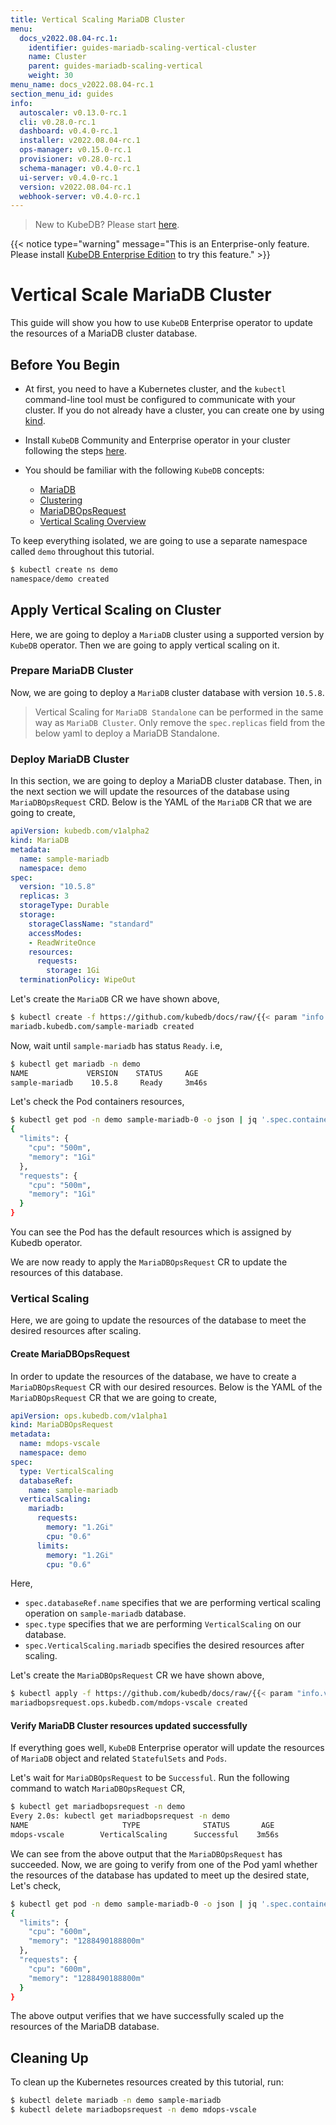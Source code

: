```yaml
---
title: Vertical Scaling MariaDB Cluster
menu:
  docs_v2022.08.04-rc.1:
    identifier: guides-mariadb-scaling-vertical-cluster
    name: Cluster
    parent: guides-mariadb-scaling-vertical
    weight: 30
menu_name: docs_v2022.08.04-rc.1
section_menu_id: guides
info:
  autoscaler: v0.13.0-rc.1
  cli: v0.28.0-rc.1
  dashboard: v0.4.0-rc.1
  installer: v2022.08.04-rc.1
  ops-manager: v0.15.0-rc.1
  provisioner: v0.28.0-rc.1
  schema-manager: v0.4.0-rc.1
  ui-server: v0.4.0-rc.1
  version: v2022.08.04-rc.1
  webhook-server: v0.4.0-rc.1
---
```


> New to KubeDB? Please start [here](/docs/v2022.08.04-rc.1/README).

{{< notice type="warning" message="This is an Enterprise-only feature. Please install [KubeDB Enterprise Edition](/docs/v2022.08.04-rc.1/setup/install/enterprise) to try this feature." >}}

# Vertical Scale MariaDB Cluster

This guide will show you how to use `KubeDB` Enterprise operator to update the resources of a MariaDB cluster database.

## Before You Begin

- At first, you need to have a Kubernetes cluster, and the `kubectl` command-line tool must be configured to communicate with your cluster. If you do not already have a cluster, you can create one by using [kind](https://kind.sigs.k8s.io/docs/user/quick-start/).

- Install `KubeDB` Community and Enterprise operator in your cluster following the steps [here](/docs/v2022.08.04-rc.1/setup/README).

- You should be familiar with the following `KubeDB` concepts:
  - [MariaDB](/docs/v2022.08.04-rc.1/guides/mariadb/concepts/mariadb)
  - [Clustering](/docs/v2022.08.04-rc.1/guides/mariadb/clustering/galera-cluster) 
  - [MariaDBOpsRequest](/docs/v2022.08.04-rc.1/guides/mariadb/concepts/opsrequest)
  - [Vertical Scaling Overview](/docs/v2022.08.04-rc.1/guides/mariadb/scaling/vertical-scaling/overview)

To keep everything isolated, we are going to use a separate namespace called `demo` throughout this tutorial.

```bash
$ kubectl create ns demo
namespace/demo created
```

## Apply Vertical Scaling on Cluster

Here, we are going to deploy a  `MariaDB` cluster using a supported version by `KubeDB` operator. Then we are going to apply vertical scaling on it.

### Prepare MariaDB Cluster

Now, we are going to deploy a `MariaDB` cluster database with version `10.5.8`.
> Vertical Scaling for `MariaDB Standalone` can be performed in the same way as `MariaDB Cluster`. Only remove the `spec.replicas` field from the below yaml to deploy a MariaDB Standalone.

### Deploy MariaDB Cluster 

In this section, we are going to deploy a MariaDB cluster database. Then, in the next section we will update the resources of the database using `MariaDBOpsRequest` CRD. Below is the YAML of the `MariaDB` CR that we are going to create,

```yaml
apiVersion: kubedb.com/v1alpha2
kind: MariaDB
metadata:
  name: sample-mariadb
  namespace: demo
spec:
  version: "10.5.8"
  replicas: 3
  storageType: Durable
  storage:
    storageClassName: "standard"
    accessModes:
    - ReadWriteOnce
    resources:
      requests:
        storage: 1Gi
  terminationPolicy: WipeOut
```

Let's create the `MariaDB` CR we have shown above,

```bash
$ kubectl create -f https://github.com/kubedb/docs/raw/{{< param "info.version" >}}/docs/guides/mariadb/scaling/vertical-scaling/cluster/example/sample-mariadb.yaml
mariadb.kubedb.com/sample-mariadb created
```

Now, wait until `sample-mariadb` has status `Ready`. i.e,

```bash
$ kubectl get mariadb -n demo
NAME             VERSION    STATUS     AGE
sample-mariadb    10.5.8     Ready     3m46s
```

Let's check the Pod containers resources,

```bash
$ kubectl get pod -n demo sample-mariadb-0 -o json | jq '.spec.containers[].resources'
{
  "limits": {
    "cpu": "500m",
    "memory": "1Gi"
  },
  "requests": {
    "cpu": "500m",
    "memory": "1Gi"
  }
}
```

You can see the Pod has the default resources which is assigned by Kubedb operator.

We are now ready to apply the `MariaDBOpsRequest` CR to update the resources of this database.

### Vertical Scaling

Here, we are going to update the resources of the database to meet the desired resources after scaling.

#### Create MariaDBOpsRequest

In order to update the resources of the database, we have to create a `MariaDBOpsRequest` CR with our desired resources. Below is the YAML of the `MariaDBOpsRequest` CR that we are going to create,

```yaml
apiVersion: ops.kubedb.com/v1alpha1
kind: MariaDBOpsRequest
metadata:
  name: mdops-vscale
  namespace: demo
spec:
  type: VerticalScaling
  databaseRef:
    name: sample-mariadb
  verticalScaling:
    mariadb:
      requests:
        memory: "1.2Gi"
        cpu: "0.6"
      limits:
        memory: "1.2Gi"
        cpu: "0.6"
```

Here,

- `spec.databaseRef.name` specifies that we are performing vertical scaling operation on `sample-mariadb` database.
- `spec.type` specifies that we are performing `VerticalScaling` on our database.
- `spec.VerticalScaling.mariadb` specifies the desired resources after scaling.

Let's create the `MariaDBOpsRequest` CR we have shown above,

```bash
$ kubectl apply -f https://github.com/kubedb/docs/raw/{{< param "info.version" >}}/docs/guides/mariadb/scaling/vertical-scaling/cluster/example/mdops-vscale.yaml
mariadbopsrequest.ops.kubedb.com/mdops-vscale created
```

#### Verify MariaDB Cluster resources updated successfully 

If everything goes well, `KubeDB` Enterprise operator will update the resources of `MariaDB` object and related `StatefulSets` and `Pods`.

Let's wait for `MariaDBOpsRequest` to be `Successful`.  Run the following command to watch `MariaDBOpsRequest` CR,

```bash
$ kubectl get mariadbopsrequest -n demo
Every 2.0s: kubectl get mariadbopsrequest -n demo
NAME                     TYPE              STATUS       AGE
mdops-vscale        VerticalScaling      Successful    3m56s
```

We can see from the above output that the `MariaDBOpsRequest` has succeeded. Now, we are going to verify from one of the Pod yaml whether the resources of the database has updated to meet up the desired state, Let's check,

```bash
$ kubectl get pod -n demo sample-mariadb-0 -o json | jq '.spec.containers[].resources'
{
  "limits": {
    "cpu": "600m",
    "memory": "1288490188800m"
  },
  "requests": {
    "cpu": "600m",
    "memory": "1288490188800m"
  }
}
```

The above output verifies that we have successfully scaled up the resources of the MariaDB database.

## Cleaning Up

To clean up the Kubernetes resources created by this tutorial, run:

```bash
$ kubectl delete mariadb -n demo sample-mariadb
$ kubectl delete mariadbopsrequest -n demo mdops-vscale
```